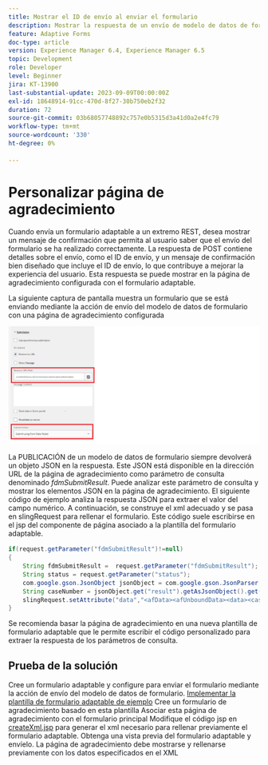 ```yaml
---
title: Mostrar el ID de envío al enviar el formulario
description: Mostrar la respuesta de un envío de modelo de datos de formulario en la página de agradecimiento
feature: Adaptive Forms
doc-type: article
version: Experience Manager 6.4, Experience Manager 6.5
topic: Development
role: Developer
level: Beginner
jira: KT-13900
last-substantial-update: 2023-09-09T00:00:00Z
exl-id: 18648914-91cc-470d-8f27-30b750eb2f32
duration: 72
source-git-commit: 03b68057748892c757e0b5315d3a41d0a2e4fc79
workflow-type: tm+mt
source-wordcount: '330'
ht-degree: 0%

---
```


# Personalizar página de agradecimiento

Cuando envía un formulario adaptable a un extremo REST, desea mostrar un mensaje de confirmación que permita al usuario saber que el envío del formulario se ha realizado correctamente. La respuesta de POST contiene detalles sobre el envío, como el ID de envío, y un mensaje de confirmación bien diseñado que incluye el ID de envío, lo que contribuye a mejorar la experiencia del usuario. Esta respuesta se puede mostrar en la página de agradecimiento configurada con el formulario adaptable.

La siguiente captura de pantalla muestra un formulario que se está enviando mediante la acción de envío del modelo de datos de formulario con una página de agradecimiento configurada

![página de agradecimiento](./assets/thank-you-page-fdm-submit.png)

La PUBLICACIÓN de un modelo de datos de formulario siempre devolverá un objeto JSON en la respuesta. Este JSON está disponible en la dirección URL de la página de agradecimiento como parámetro de consulta denominado _fdmSubmitResult_. Puede analizar este parámetro de consulta y mostrar los elementos JSON en la página de agradecimiento.
El siguiente código de ejemplo analiza la respuesta JSON para extraer el valor del campo numérico. A continuación, se construye el xml adecuado y se pasa en slingRequest para rellenar el formulario. Este código suele escribirse en el jsp del componente de página asociado a la plantilla del formulario adaptable.

```java
if(request.getParameter("fdmSubmitResult")!=null)
{
    String fdmSubmitResult =  request.getParameter("fdmSubmitResult");
    String status = request.getParameter("status");
    com.google.gson.JsonObject jsonObject = com.google.gson.JsonParser.parseString(fdmSubmitResult).getAsJsonObject();
    String caseNumber = jsonObject.get("result").getAsJsonObject().get("number").getAsString();
    slingRequest.setAttribute("data","<afData><afUnboundData><data><caseNumber>"+caseNumber+"</caseNumber><status>"+status+"</status></data></afUnboundData></afData>");
}
```

Se recomienda basar la página de agradecimiento en una nueva plantilla de formulario adaptable que le permite escribir el código personalizado para extraer la respuesta de los parámetros de consulta.

## Prueba de la solución

Cree un formulario adaptable y configure para enviar el formulario mediante la acción de envío del modelo de datos de formulario.
[Implementar la plantilla de formulario adaptable de ejemplo](assets/thank-you-page-template.zip)
Cree un formulario de agradecimiento basado en esta plantilla
Asociar esta página de agradecimiento con el formulario principal
Modifique el código jsp en [createXml.jsp](http://localhost:4502/apps/thank-you-page-template/component/page/thankyoupage/createxml.jsp) para generar el xml necesario para rellenar previamente el formulario adaptable.
Obtenga una vista previa del formulario adaptable y envíelo.
La página de agradecimiento debe mostrarse y rellenarse previamente con los datos especificados en el XML
